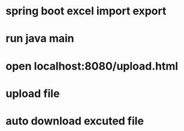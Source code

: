 # spring boot excel import export

# run java main
# open localhost:8080/upload.html
# upload file 
# auto download excuted file
